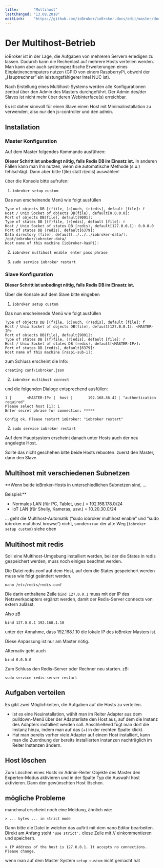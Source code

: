 ```yaml
---
title:       "Multihost"
lastChanged: "13.09.2018"
editLink:    "https://github.com/ioBroker/ioBroker.docs/edit/master/docs/config/multihost.md"
---
```


# Der Multihost-Betrieb

ioBroker ist in der Lage, die Aufgaben von mehreren Servern erledigen zu lassen. Dadurch kann die Rechenlast auf mehrere Hosts verteilen werden. 
Man kann aber auch systemspezifische Erweiterungen eines Einplatinencomputers nutzen (GPIO von einem RaspberryPi, obwohl der „Hauptrechner“ 
ein leistungsfähigerer Intel NUC ist).

Nach Erstellung eines Multihost-Systems werden alle Konfigurationen zentral über den Admin des Masters durchgeführt. Der Admin des/der Slaves 
ist nicht mehr über deren Webinterface(s) erreichbar.

Es ist daher sinnvoll für einen Slave einen Host mit Minimalinstallation zu verwenden, also nur den js-controller und den admin.


## Installation

### Master Konfiguration
Auf dem Master folgendes Kommando ausführen:

**Dieser Schritt ist unbedingt nötig, falls Redis DB im Einsatz ist.**
In anderen Fällen kann man Ihn nutzen, wenn die automatische Methode (s.u.) fehlschlägt. Dann aber bitte f(ile) statt r(edis) auswählen!

über die Konsole bitte aufrufen:

1.  `iobroker setup custom`

Das nun erscheinende Menü wie folgt ausfüllen

  ```
  Type of objects DB [(f)ile, (c)ouch, (r)edis], default [file]: f
  Host / Unix Socket of objects DB(file), default[0.0.0.0]:
  Port of objects DB(file), default[9001]:
  Type of states DB [(f)file, (r)edis], default [file]: r
  Host / Unix Socket of states DB (redis), default[127.0.0.1]: 0.0.0.0
  Port of states DB (redis), default[6379]:
  Data directory (file), default[../../../iobroker-data/]: /opt/iobroker/iobroker-data/
  Host name of this machine [ioBroker-RasPi]:
  ```

2. `iobroker multihost enable`
  ``` enter pass phrase```

3. `sudo service iobroker restart`


### Slave Konfiguration

**Dieser Schritt ist unbedingt nötig, falls Redis DB im Einsatz ist.**

Über die Konsole auf dem Slave bitte eingeben
1. `iobroker setup custom`


Das nun erscheinende Menü wie folgt ausfüllen

```
Type of objects DB [(f)ile, (c)ouch, (r)edis], default [file]: f
Host / Unix Socket of objects DB(file), default[127.0.0.1]: <MASTER-IP>
Port of objects DB(file), default[9001]:
Type of states DB [(f)file, (r)edis], default [file]: r
Host / Unix Socket of states DB (redis), default[<MASTER-IP>]:
Port of states DB (redis), default[6379]:
Host name of this machine [raspi-sub-1]:
```
zum Schluss erscheint die Info:
```
creating conf/iobroker.json
```


2. `iobroker multihost connect`

und die folgenden Dialoge entsprechend ausfüllen:
```
1 |       <MASTER-IP> |  host |       192.168.86.42 | "authentication required"
Please select host [1]: 1
Enter secret phrase for connection: *****

Config ok. Please restart ioBroker: "iobroker restart"
```

2. `sudo service iobroker restart`




Auf dem Hauptsystem erscheint danach unter Hosts auch der neu angelegte Host.

Sollte das nicht geschehen bitte beide Hosts rebooten. zuerst den Master, dann den Slave.


## Multihost mit verschiedenen Subnetzen

**Wenn beide ioBroker-Hosts in unterschiedlichen Subnetzen sind, …

Beispiel:**

* Normales LAN (für PC, Tablet, use.) = 192.168.178.0/24
* IoT LAN (für Shelly, Kameras, usw.) = 10.20.30.0/24

… geht die Multihost-Automatik (“sudo iobroker multihost enable” und “sudo iobroker multihost browse“) nicht, sondern nur der alte Weg (`iobroker setup custom`) siehe oben



## Multihost mit redis
Soll eine Multihost-Umgebung installiert werden, bei der die  States in redis gespeichert werden, muss noch einiges beachtet werden.

Die Datei redis.conf auf dem Host, auf dem die States gespeichert werden muss wie folgt geändert werden.

```
nano /etc/redis/redis.conf
```

Die darin enthaltene Zeile `bind 127.0.0.1` muss mit der IP des Netzwerkadapters ergänzt werden, damit der Redis-Server connects von extern zulässt. 

Also zB
```
bind 127.0.0.1 192.168.1.10
```

unter der Annahme, dass 192.168.1.10 die lokale IP des ioBroker Masters ist.

Diese Anpassung ist nur am Master nötig.

Alternativ geht auch

```
bind 0.0.0.0
```

Zum Schluss den Redis-Server oder Rechner neu starten. zB:

```
sudo service redis-server restart
```

## Aufgaben verteilen
Es gibt zwei Möglichkeiten, die Aufgaben auf die Hosts zu verteilen.

* Ist es eine Neuinstallation, wählt man im Reiter Adapter aus dem pulldown-Menü über der Adapterliste den Host aus, auf dem die Instanz des Adapters installiert werden soll. 
Anschließend fügt man dort die Instanz hinzu, indem man auf das (+) in der rechten Spalte klickt.
* Hat man bereits vorher viele Adapter auf einem Host installiert, kann man die Zuordnung der bereits installierten Instanzen nachträglich im Reiter Instanzen ändern.



## Host löschen
Zum Löschen eines Hosts im Admin-Reiter Objekte des Master den Experten-Modus aktivieren und in der Spalte Typ die Auswahl host aktivieren. Dann den gewünschten Host löschen.





## mögliche Probleme
manchmal erscheint noch eine Meldung, ähnlich wie:

```> ... bytes ... in strict mode```

Dann bitte die Datei in welcher das auftrit mit dem nano Editor bearbeiten. Direkt am Anfang steht `'use strict';` diese Zeile mit // einkommentieren und speichern.

```> IP Address of the host is 127.0.0.1. It accepts no connections. Please change.```

wenn man auf dem Master System ``` setup custom ```  nicht gemacht hat




